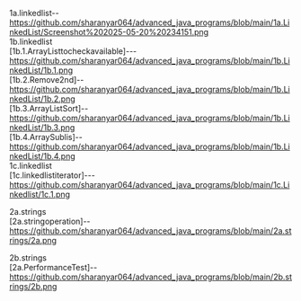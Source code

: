1a.linkedlist--https://github.com/sharanyar064/advanced_java_programs/blob/main/1a.LinkedList/Screenshot%202025-05-20%20234151.png  
1b.linkedlist  
[1b.1.ArrayListtocheckavailable]---https://github.com/sharanyar064/advanced_java_programs/blob/main/1b.LinkedList/1b.1.png  
[1b.2.Remove2nd]--https://github.com/sharanyar064/advanced_java_programs/blob/main/1b.LinkedList/1b.2.png  
[1b.3.ArrayListSort]--https://github.com/sharanyar064/advanced_java_programs/blob/main/1b.LinkedList/1b.3.png  
[1b.4.ArraySublis]--https://github.com/sharanyar064/advanced_java_programs/blob/main/1b.LinkedList/1b.4.png  
1c.linkedlist  
[1c.linkedlistiterator]---https://github.com/sharanyar064/advanced_java_programs/blob/main/1c.Linkedlist/1c.1.png  







2a.strings  
[2a.stringoperation]--https://github.com/sharanyar064/advanced_java_programs/blob/main/2a.strings/2a.png  


2b.strings  
[2a.PerformanceTest]--https://github.com/sharanyar064/advanced_java_programs/blob/main/2b.strings/2b.png 

